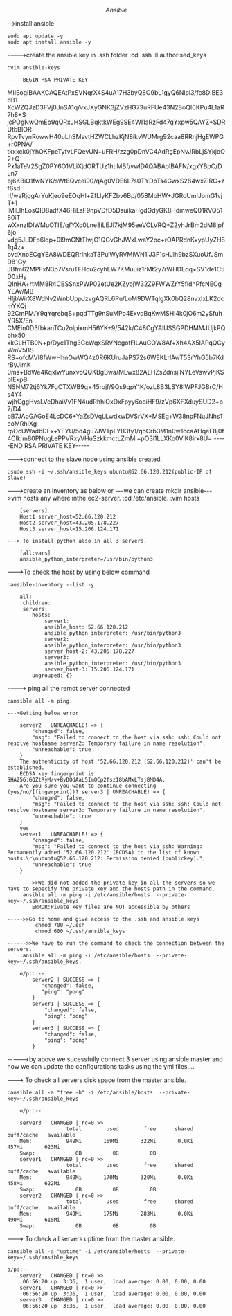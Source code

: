 $$$$$$$$$$$$$$$$$$$$$$$$$$$$$$$$$$Ansible$$$$$$$$$$$$$$$$$$$$$$$$$$$$$$$$$$$$$$$$$$$$$$$$$$

-->install ansible

	sudo apt update -y
	sudo apt install ansible -y


---->create the ansible key in .ssh folder
	:cd .ssh
	:ll
		authorised_keys
	
	:vim ansible-keys
		
	-----BEGIN RSA PRIVATE KEY-----
MIIEogIBAAKCAQEAtPxSVNqrX4S4uA17H3byQ8O9bL1gyQ6Nlpl3/fc8DIBE3dB1
XcWZQJzD3FVj0JnSA1q/vxJXyGNK3jZVzHG73uRFUe43N28oQI0KPu4L1aR7h8+S
jcPOgNwQmEo9qQRxJHSGLBqktkWEg9SE4WI1aRzFd47qYxpw5QAYZ+SDRUtbBIOR
RpvTvynRowwH40uLhSMsvtHZWCLhzKjN8ikvWUMrg92caa8RRnjHgEWPG+r0PNA/
tkxxck0jYhOKFpeTyfvLFQevUN+uFRH/zzg0pDnVC4AdRgEpNvJRbLjSYkjoO2+Q
Px1aTeV2SgZ0PY6O1VLiXjdORTUz1htlMBf/vwIDAQABAoIBAFN/xgxYBpC/Dun7
bj6KBiO1fwNYK/sWt8Qvcei90/qAg0VDE6L7s0TYDpTs4GwxS284wxZIRC+zf6sd
rl/waRjggArYuKjeo9eEOqHl+ZfLlyKFZbv6Bp/058MbHW+JGRoUmIJomG1vjT+1
IMlLIhEosQID8adfX46HiLsF9npVDfD5DsuikaHgdGdyGK8HdmweQ01RVQ5180iT
wXxnzIDIWMuOTIE/qfYXc0Lne8iLEJl7kjM95eeVCLVRQ+Z2yhJrBm2dM8jpf6jo
vdg5JLDFp6lqp+0l9mCNtTIwjO1QGvGhJWxLwaY2pc+rOAPRdnK+ypUyZH81q4z+
bvdXnoECgYEA8WDEQRrIhkaT3PulWyRVMiWN1IJ3F1sHJlh9bzSXuoUfJSmD81Gy
JBfm62MPFxN3p7VsruTFHcu2cyhEW7KMuuiz1rMt2y7rWHDEqq+SV1de1C5D0xHy
QInHA+rtMM8R4CBSSnxPWP02etUe2KZyojW32Z9FWWZrY5fldhPfcNECgYEAv/MB
HljbWirX8WdNv2WnbUppJzvgAQRL6Pu/LoM9DWTqIgXk0bQ28nvxlxLK2dcmYKQj
92CmPM/Y9qYqrebqS+pqdTTg9nSuMPo4ExvdBqKwMSHl4k0jO6m2ySfuhYR5X/En
CMEin0D3fbkanTCu2olpixmH56YK+9/542k/C48CgYAlUSSGPDHMMJUjkPQbhx50
xkGLHTB0N+p/Dyc1Thg3CeWqxSRVNcgotFlLAuGOW8Af+Xh4AX5IAPqQCyWmV5BS
RS+ofcMVI8fWwHhnOwWQ4z0R6KUruJaPS72s6WEKLrlAwT53rYhG5b7KdrByJimK
0ms+BdWe4KqxlwYunxvoQQKBgBwa/MLwx82AEHZsZdnsjINYLeVswvPjKSpIEkpB
NSNM72tj6Yk7FgCTXWB9g+45rojf/9Qs9qpY1K/ozL8B3LSY8lWPFJGBrC/Hs4Y4
wjhCggHvsLVeDhaiVv1FN4udRhhiOxDxFpyy6ooiHF9/zVp6XFXduySUD2+p7/D4
bB7JAoGAGoE4LcDC6+YaZsDVqLLwdxwDVSrVX+MSEg+W38npFNuJNhs1eoMRhIXg
rpOcUWadbDFx+YEYU/5d4gu7JWTpLYB3ty1/qoCrb3M1n0w1ccaAHqeF8j0f4CIk
m80PNugLePPVRxyVHuSzkkmctLZmMi+pO3i1LLXKo0VlK8irx8U=
-----END RSA PRIVATE KEY-----

--->connect to the slave node using ansible created.

	:sudo ssh -i ~/.ssh/ansible_keys ubuntu@52.66.120.212(public-IP of slave)


--->create an inventory as below or ---we can create mkdir ansible--->vim hosts any where inthe ec2-server.
	:cd /etc/ansible.
	:vim hosts
		
 		[servers]
		Host1 server_host=52.66.120.212
		Host2 server_host=43.205.178.227
		Host3 server_host=15.206.124.171
		
	---> To install python also in all 3 servers.

		[all:vars]
		ansible_python_interpreter=/usr/bin/python3


--->To check the host by using below command

	:ansible-inventory --list -y

		all:
 		 children:
   		 servers:
      		hosts:
        		server1:
          		ansible_host: 52.66.120.212
          		ansible_python_interpreter: /usr/bin/python3
        		server2:
          		ansible_python_interpreter: /usr/bin/python3
          		server_host-2: 43.205.178.227
        		server3:
          		ansible_python_interpreter: /usr/bin/python3
          		server_host-3: 15.206.124.171
    		ungrouped: {}
----> ping all the remot server connected

	:ansible all -m ping.

	--->Getting below error

		server2 | UNREACHABLE! => {
       		"changed": false,
      		"msg": "Failed to connect to the host via ssh: ssh: Could not resolve hostname server2: Temporary failure in name resolution",
      		"unreachable": true
		}
		The authenticity of host '52.66.120.212 (52.66.120.212)' can't be established.
		ECDSA key fingerprint is SHA256:GQZtRyM/v+ByDOdAaL5ImQCp2fsz18bAMxLTsjBMD4A.
		Are you sure you want to continue connecting (yes/no/[fingerprint])? server3 | UNREACHABLE! => {
		    "changed": false,
		    "msg": "Failed to connect to the host via ssh: ssh: Could not resolve hostname server3: Temporary failure in name resolution",
		    "unreachable": true
		}
		yes
		server1 | UNREACHABLE! => {
		    "changed": false,
    		"msg": "Failed to connect to the host via ssh: Warning: Permanently added '52.66.120.212' (ECDSA) to the list of known hosts.\r\nubuntu@52.66.120.212: Permission denied (publickey).",
    		"unreachable": true
		}
	
      ------>>We did not added the private key in all the servers so we have to sepecify the private key and the hosts path in the command.
		:ansible all -m ping -i /etc/ansible/hosts  --private-key=~/.ssh/ansible_keys
			ERROR:Pivate key files are NOT accessible by others

	----->>Go to home and give access to the .ssh and ansible keys
			 chmod 700 ~/.ssh
			 chmod 600 ~/.ssh/ansible_keys

	------>>We have to run the command to check the connection between the servers.
		:ansible all -m ping -i /etc/ansible/hosts  --private-key=~/.ssh/ansible_keys.

		o/p:::--
			server2 | SUCCESS => {
 			   "changed": false,
 			   "ping": "pong"
			}
			server1 | SUCCESS => {
			    "changed": false,
			    "ping": "pong"
			}
			server3 | SUCCESS => {
			    "changed": false,
			    "ping": "pong"
			}

----->by above we sucessfully connect 3 server using ansible master and now we can update the configurations tasks using the yml files....

---> To check all servers disk space from the master ansible.

	:ansible all -a "free -h" -i /etc/ansible/hosts  --private-key=~/.ssh/ansible_keys
		
		o/p::--

		server3 | CHANGED | rc=0 >>
		               total        used        free      shared  buff/cache   available
		Mem:           949Mi       169Mi       322Mi       0.0Ki       457Mi       623Mi
		Swap:             0B          0B          0B
		server1 | CHANGED | rc=0 >>
		               total        used        free      shared  buff/cache   available
		Mem:           949Mi       170Mi       320Mi       0.0Ki       458Mi       622Mi
		Swap:             0B          0B          0B
		server2 | CHANGED | rc=0 >>
		               total        used        free      shared  buff/cache   available
		Mem:           949Mi       175Mi       283Mi       0.0Ki       490Mi       615Mi
		Swap:             0B          0B          0B 			
			

---> To check all servers uptime from the master ansible.

	:ansible all -a "uptime" -i /etc/ansible/hosts  --private-key=~/.ssh/ansible_keys

	o/p::--
		server2 | CHANGED | rc=0 >>
		 06:56:20 up  3:36,  1 user,  load average: 0.00, 0.00, 0.00
		server1 | CHANGED | rc=0 >>
		 06:56:20 up  3:36,  1 user,  load average: 0.00, 0.00, 0.00
		server3 | CHANGED | rc=0 >>
		 06:56:20 up  3:36,  1 user,  load average: 0.00, 0.00, 0.00
